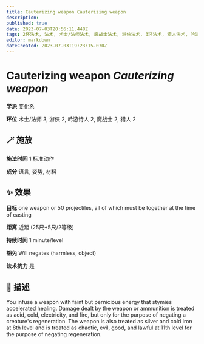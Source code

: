 ```yaml
---
title: Cauterizing weapon Cauterizing weapon
description: 
published: true
date: 2023-07-03T20:56:11.448Z
tags: 2环法术, 法术, 术士/法师法术, 魔战士法术, 游侠法术, 3环法术, 猎人法术, 吟游诗人法术, 变化系
editor: markdown
dateCreated: 2023-07-03T19:23:15.070Z
---
```


# **Cauterizing weapon** *Cauterizing weapon*

**学派** 变化系 

**环位** 术士/法师 3, 游侠 2, 吟游诗人 2, 魔战士 2, 猎人 2

## 🪄 施放

**施法时间** 1 标准动作

**成分** 语言, 姿势, 材料

## ✨ 效果 

**目标** one weapon or 50 projectiles, all of which must be together at the time of casting 

**距离** 近距 (25尺+5尺/2等级)  

**持续时间** 1 minute/level 

**豁免** Will negates (harmless, object)

**法术抗力** 是

## 📖 描述

You infuse a weapon with faint but pernicious energy that stymies accelerated healing. Damage dealt by the weapon or ammunition is treated as acid, cold, electricity, and fire, but only for the purpose of negating a creature's regeneration. The weapon is also treated as silver and cold iron at 8th level and is treated as chaotic, evil, good, and lawful at 11th level for the purpose of negating regeneration.
    